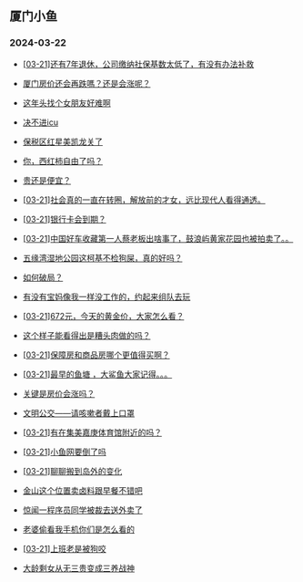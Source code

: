 ## 厦门小鱼 
### 2024-03-22

+ [[03-21]还有7年退休，公司缴纳社保基数太低了，有没有办法补救](http://bbs.xmfish.com/read-htm-tid-18163612.html)

+ [厦门房价还会再跌嗎？还是会涨呢？](http://bbs.xmfish.com/read-htm-tid-18163610.html)

+ [这年头找个女朋友好难啊](http://bbs.xmfish.com/read-htm-tid-18163616.html)

+ [决不进icu](http://bbs.xmfish.com/read-htm-tid-18163744.html)

+ [保税区红星美凯龙关了](http://bbs.xmfish.com/read-htm-tid-18163625.html)

+ [你，西红柿自由了吗？](http://bbs.xmfish.com/read-htm-tid-18163626.html)

+ [贵还是便宜？](http://bbs.xmfish.com/read-htm-tid-18163645.html)

+ [[03-21]社会真的一直在转圈，解放前的才女，远比现代人看得通透。](http://bbs.xmfish.com/read-htm-tid-18163797.html)

+ [[03-21]银行卡会到期？](http://bbs.xmfish.com/read-htm-tid-18163850.html)

+ [[03-21]中国好车收藏第一人蔡老板出啥事了，鼓浪屿黄家花园也被拍卖了。。](http://bbs.xmfish.com/read-htm-tid-18163727.html)

+ [五缘湾湿地公园这柯基不检狗屎，真的好吗？](http://bbs.xmfish.com/read-htm-tid-18163656.html)

+ [如何破局？](http://bbs.xmfish.com/read-htm-tid-18163639.html)

+ [有没有宝妈像我一样没工作的，约起来组队去玩](http://bbs.xmfish.com/read-htm-tid-18163875.html)

+ [[03-21]672元，今天的黄金价，大家怎么看？](http://bbs.xmfish.com/read-htm-tid-18163911.html)

+ [这个样子能看得出是糟头肉做的吗？](http://bbs.xmfish.com/read-htm-tid-18163872.html)

+ [[03-21]保障房和商品房哪个更值得买啊？](http://bbs.xmfish.com/read-htm-tid-18163906.html)

+ [[03-21]最早的鱼塘 ，大鲨鱼大家记得。。。](http://bbs.xmfish.com/read-htm-tid-18163776.html)

+ [关键是房价会涨吗？](http://bbs.xmfish.com/read-htm-tid-18163953.html)

+ [文明公交——请咳嗽者戴上口罩](http://bbs.xmfish.com/read-htm-tid-18163926.html)

+ [[03-21]有在集美嘉庚体育馆附近的吗？](http://bbs.xmfish.com/read-htm-tid-18163821.html)

+ [[03-21]小鱼网要倒了吗](http://bbs.xmfish.com/read-htm-tid-18163800.html)

+ [[03-21]聊聊搬到岛外的变化](http://bbs.xmfish.com/read-htm-tid-18164036.html)

+ [金山这个位置卖卤料跟早餐不错吧](http://bbs.xmfish.com/read-htm-tid-18163994.html)

+ [惊闻一程序员同学被裁去送外卖了](http://bbs.xmfish.com/read-htm-tid-18164095.html)

+ [老婆偷看我手机你们是怎么看的](http://bbs.xmfish.com/read-htm-tid-18164085.html)

+ [[03-21]上班老是被狗咬](http://bbs.xmfish.com/read-htm-tid-18164024.html)

+ [大龄剩女从无三贵变成三养战神](http://bbs.xmfish.com/read-htm-tid-18164041.html)

